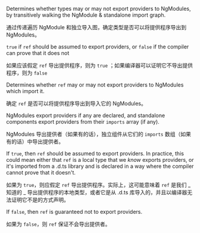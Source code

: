 Determines whether types may or may not export providers to NgModules, by transitively walking
the NgModule & standalone import graph.

通过传递遍历 NgModule 和独立导入图，确定类型是否可以将提供程序导出到 NgModules。

`true` if `ref` should be assumed to export providers, or `false` if the compiler can
    prove that it does not

如果应该假定 `ref` 导出提供程序，则为 `true` ；如果编译器可以证明它不导出提供程序，则为 `false`

Determines whether `ref` may or may not export providers to NgModules which import it.

确定 `ref` 是否可以将提供程序导出到导入它的 NgModules。

NgModules export providers if any are declared, and standalone components export providers from
their `imports` array \(if any\).

NgModules 导出提供者（如果有的话），独立组件从它们的 `imports` 数组（如果有的话）中导出提供者。

If `true`, then `ref` should be assumed to export providers. In practice, this could mean
either that `ref` is a local type that we _know_ exports providers, or it's imported from a
.d.ts library and is declared in a way where the compiler cannot prove that it doesn't.

如果为 `true`，则应假定 `ref` 导出提供程序。实际上，这可能意味着 `ref` 是我们 _ 知道的 _ 导出提供程序的本地类型，或者它是从 .d.ts 库导入的，并且以编译器无法证明它不是的方式声明。

If `false`, then `ref` is guaranteed not to export providers.

如果为 `false`，则 `ref` 保证不会导出提供者。
